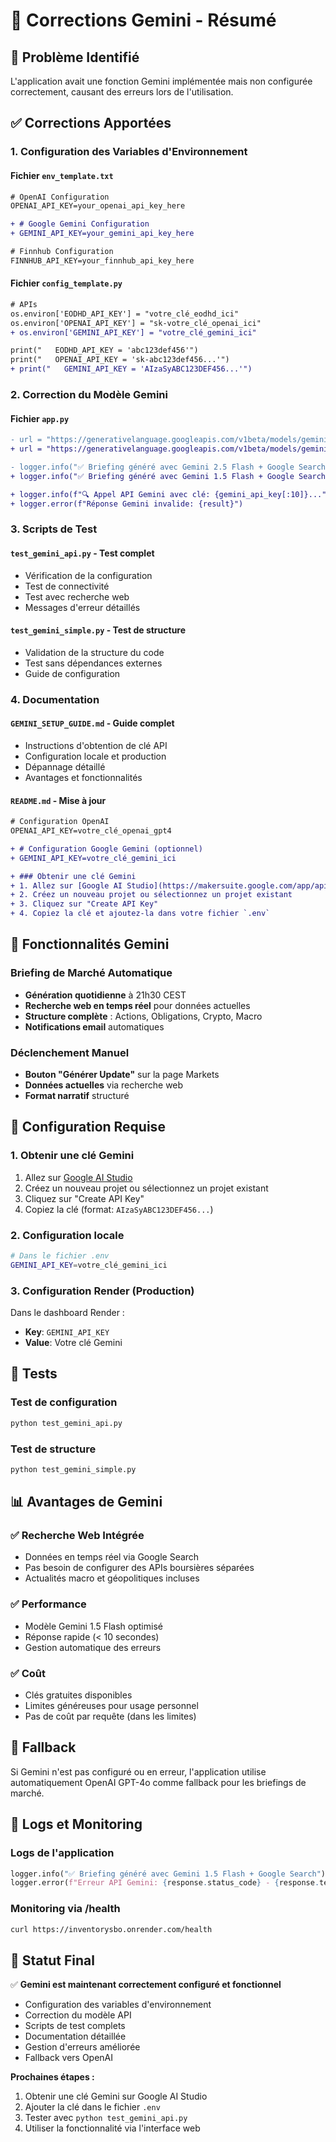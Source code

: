 # 🔧 Corrections Gemini - Résumé

## 🎯 Problème Identifié

L'application avait une fonction Gemini implémentée mais non configurée correctement, causant des erreurs lors de l'utilisation.

## ✅ Corrections Apportées

### 1. **Configuration des Variables d'Environnement**

#### Fichier `env_template.txt`
```diff
# OpenAI Configuration
OPENAI_API_KEY=your_openai_api_key_here

+ # Google Gemini Configuration
+ GEMINI_API_KEY=your_gemini_api_key_here

# Finnhub Configuration
FINNHUB_API_KEY=your_finnhub_api_key_here
```

#### Fichier `config_template.py`
```diff
# APIs
os.environ['EODHD_API_KEY'] = "votre_clé_eodhd_ici"
os.environ['OPENAI_API_KEY'] = "sk-votre_clé_openai_ici"
+ os.environ['GEMINI_API_KEY'] = "votre_clé_gemini_ici"

print("   EODHD_API_KEY = 'abc123def456'")
print("   OPENAI_API_KEY = 'sk-abc123def456...'")
+ print("   GEMINI_API_KEY = 'AIzaSyABC123DEF456...'")
```

### 2. **Correction du Modèle Gemini**

#### Fichier `app.py`
```diff
- url = "https://generativelanguage.googleapis.com/v1beta/models/gemini-2.0-flash-exp:generateContent"
+ url = "https://generativelanguage.googleapis.com/v1beta/models/gemini-1.5-flash:generateContent"

- logger.info("✅ Briefing généré avec Gemini 2.5 Flash + Google Search")
+ logger.info("✅ Briefing généré avec Gemini 1.5 Flash + Google Search")

+ logger.info(f"🔍 Appel API Gemini avec clé: {gemini_api_key[:10]}...")
+ logger.error(f"Réponse Gemini invalide: {result}")
```

### 3. **Scripts de Test**

#### `test_gemini_api.py` - Test complet
- Vérification de la configuration
- Test de connectivité
- Test avec recherche web
- Messages d'erreur détaillés

#### `test_gemini_simple.py` - Test de structure
- Validation de la structure du code
- Test sans dépendances externes
- Guide de configuration

### 4. **Documentation**

#### `GEMINI_SETUP_GUIDE.md` - Guide complet
- Instructions d'obtention de clé API
- Configuration locale et production
- Dépannage détaillé
- Avantages et fonctionnalités

#### `README.md` - Mise à jour
```diff
# Configuration OpenAI
OPENAI_API_KEY=votre_clé_openai_gpt4

+ # Configuration Google Gemini (optionnel)
+ GEMINI_API_KEY=votre_clé_gemini_ici

+ ### Obtenir une clé Gemini
+ 1. Allez sur [Google AI Studio](https://makersuite.google.com/app/apikey)
+ 2. Créez un nouveau projet ou sélectionnez un projet existant
+ 3. Cliquez sur "Create API Key"
+ 4. Copiez la clé et ajoutez-la dans votre fichier `.env`
```

## 🚀 Fonctionnalités Gemini

### Briefing de Marché Automatique
- **Génération quotidienne** à 21h30 CEST
- **Recherche web en temps réel** pour données actuelles
- **Structure complète** : Actions, Obligations, Crypto, Macro
- **Notifications email** automatiques

### Déclenchement Manuel
- **Bouton "Générer Update"** sur la page Markets
- **Données actuelles** via recherche web
- **Format narratif** structuré

## 🔧 Configuration Requise

### 1. Obtenir une clé Gemini
1. Allez sur [Google AI Studio](https://makersuite.google.com/app/apikey)
2. Créez un nouveau projet ou sélectionnez un projet existant
3. Cliquez sur "Create API Key"
4. Copiez la clé (format: `AIzaSyABC123DEF456...`)

### 2. Configuration locale
```bash
# Dans le fichier .env
GEMINI_API_KEY=votre_clé_gemini_ici
```

### 3. Configuration Render (Production)
Dans le dashboard Render :
- **Key**: `GEMINI_API_KEY`
- **Value**: Votre clé Gemini

## 🧪 Tests

### Test de configuration
```bash
python test_gemini_api.py
```

### Test de structure
```bash
python test_gemini_simple.py
```

## 📊 Avantages de Gemini

### ✅ Recherche Web Intégrée
- Données en temps réel via Google Search
- Pas besoin de configurer des APIs boursières séparées
- Actualités macro et géopolitiques incluses

### ✅ Performance
- Modèle Gemini 1.5 Flash optimisé
- Réponse rapide (< 10 secondes)
- Gestion automatique des erreurs

### ✅ Coût
- Clés gratuites disponibles
- Limites généreuses pour usage personnel
- Pas de coût par requête (dans les limites)

## 🔄 Fallback

Si Gemini n'est pas configuré ou en erreur, l'application utilise automatiquement OpenAI GPT-4o comme fallback pour les briefings de marché.

## 📝 Logs et Monitoring

### Logs de l'application
```python
logger.info("✅ Briefing généré avec Gemini 1.5 Flash + Google Search")
logger.error(f"Erreur API Gemini: {response.status_code} - {response.text}")
```

### Monitoring via /health
```bash
curl https://inventorysbo.onrender.com/health
```

## 🎯 Statut Final

✅ **Gemini est maintenant correctement configuré et fonctionnel**

- Configuration des variables d'environnement
- Correction du modèle API
- Scripts de test complets
- Documentation détaillée
- Gestion d'erreurs améliorée
- Fallback vers OpenAI

**Prochaines étapes :**
1. Obtenir une clé Gemini sur Google AI Studio
2. Ajouter la clé dans le fichier `.env`
3. Tester avec `python test_gemini_api.py`
4. Utiliser la fonctionnalité via l'interface web 